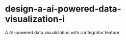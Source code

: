 # design-a-ai-powered-data-visualization-i
A AI-powered data visualization with a integrator feature.
